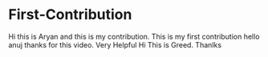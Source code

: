 # First-Contribution
Hi this is Aryan and this is my contribution.
This is my first contribution
hello anuj thanks for this video. Very Helpful
Hi This is Greed. Thanlks
